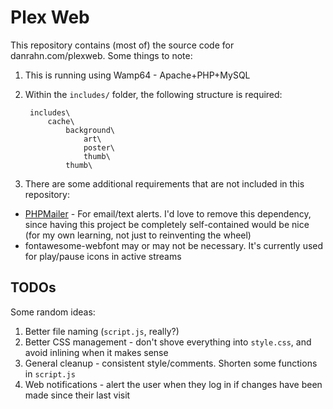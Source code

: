 # Plex Web

This repository contains (most of) the source code for danrahn.com/plexweb. Some things to note:

1. This is running using Wamp64 - Apache+PHP+MySQL
2. Within the `includes/` folder, the following structure is required:

        includes\
            cache\
                background\
                    art\
                    poster\
                    thumb\
                thumb\
3. There are some additional requirements that are not included in this repository:
  * [PHPMailer](https://github.com/PHPMailer/PHPMailer) - For email/text alerts. I'd love to remove this dependency, since having this project be completely self-contained would be nice (for my own learning, not just to reinventing the wheel)
  * fontawesome-webfont may or may not be necessary. It's currently used for play/pause icons in active streams

## TODOs

Some random ideas:
1. Better file naming (`script.js`, really?)
2. Better CSS management - don't shove everything into `style.css`, and avoid inlining when it makes sense
3. General cleanup - consistent style/comments. Shorten some functions in `script.js`
4. Web notifications - alert the user when they log in if changes have been made since their last visit